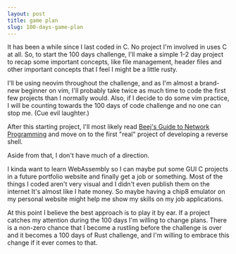 ```yaml
---
layout: post
title: game plan
slug: 100-days-game-plan
---
```


It has been a while since I last coded in C. No project I'm involved in uses C at all. So, to start the 100 days challenge, I'll make a simple 1-2 day project to recap some important concepts, like file management, header files and other important concepts that I feel I might be a little rusty.

I'll be using neovim throughout the challenge, and as I'm almost a brand-new beginner on vim, I'll probably take twice as much time to code the first few projects than I normally would. Also, if I decide to do some vim practice, I will be counting towards the 100 days of code challenge and no one can stop me. (Cue evil laughter.)

After this starting project, I'll most likely read [Beej's Guide to Network Programming](https://beej.us/guide/bgnet/) and move on to the first "real" project of developing a reverse shell.

Aside from that, I don't have much of a direction. 

I kinda want to learn WebAssembly so I can maybe put some GUI C projects in a future portfolio website and finally get a job or something. Most of the things I coded aren't very visual and I didn't even publish them on the internet It's almost like I hate money. So maybe having a chip8 emulator on my personal website might help me show my skills on my job applications.

At this point I believe the best approach is to play it by ear. If a project catches my attention during the 100 days I'm willing to change plans. There is a non-zero chance that I become a rustling before the challenge is over and it becomes a 100 days of Rust challenge, and I'm willing to embrace this change if it ever comes to that.  

